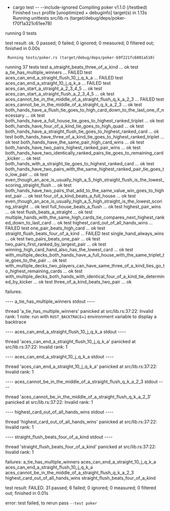 + cargo test -- --include-ignored
   Compiling poker v1.1.0 (/testbed)
    Finished `test` profile [unoptimized + debuginfo] target(s) in 1.13s
     Running unittests src/lib.rs (target/debug/deps/poker-f70f1a321c61ee78)

running 0 tests

test result: ok. 0 passed; 0 failed; 0 ignored; 0 measured; 0 filtered out; finished in 0.00s

     Running tests/poker.rs (target/debug/deps/poker-b9f221fc6801a510)

running 37 tests
test a_straight_beats_three_of_a_kind ... ok
test a_tie_has_multiple_winners ... FAILED
test aces_can_end_a_straight_flush_10_j_q_k_a ... FAILED
test aces_can_end_a_straight_10_j_q_k_a ... FAILED
test aces_can_start_a_straight_a_2_3_4_5 ... ok
test aces_can_start_a_straight_flush_a_2_3_4_5 ... ok
test aces_cannot_be_in_the_middle_of_a_straight_flush_q_k_a_2_3 ... FAILED
test aces_cannot_be_in_the_middle_of_a_straight_q_k_a_2_3 ... ok
test both_hands_have_a_flush_tie_goes_to_high_card_down_to_the_last_one_if_necessary ... ok
test both_hands_have_a_full_house_tie_goes_to_highest_ranked_triplet ... ok
test both_hands_have_four_of_a_kind_tie_goes_to_high_quad ... ok
test both_hands_have_a_straight_flush_tie_goes_to_highest_ranked_card ... ok
test both_hands_have_three_of_a_kind_tie_goes_to_highest_ranked_triplet ... ok
test both_hands_have_the_same_pair_high_card_wins ... ok
test both_hands_have_two_pairs_highest_ranked_pair_wins ... ok
test both_hands_have_two_identically_ranked_pairs_tie_goes_to_remaining_card_kicker ... ok
test both_hands_with_a_straight_tie_goes_to_highest_ranked_card ... ok
test both_hands_have_two_pairs_with_the_same_highest_ranked_pair_tie_goes_to_low_pair ... ok
test even_though_an_ace_is_usually_high_a_5_high_straight_flush_is_the_lowest_scoring_straight_flush ... ok
test both_hands_have_two_pairs_that_add_to_the_same_value_win_goes_to_highest_pair ... ok
test four_of_a_kind_beats_a_full_house ... ok
test even_though_an_ace_is_usually_high_a_5_high_straight_is_the_lowest_scoring_straight ... ok
test full_house_beats_a_flush ... ok
test highest_pair_wins ... ok
test flush_beats_a_straight ... ok
test multiple_hands_with_the_same_high_cards_tie_compares_next_highest_ranked_down_to_last_card ... ok
test highest_card_out_of_all_hands_wins ... FAILED
test one_pair_beats_high_card ... ok
test straight_flush_beats_four_of_a_kind ... FAILED
test single_hand_always_wins ... ok
test two_pairs_beats_one_pair ... ok
test two_pairs_first_ranked_by_largest_pair ... ok
test winning_high_card_hand_also_has_the_lowest_card ... ok
test with_multiple_decks_both_hands_have_a_full_house_with_the_same_triplet_tie_goes_to_the_pair ... ok
test with_multiple_decks_two_players_can_have_same_three_of_a_kind_ties_go_to_highest_remaining_cards ... ok
test with_multiple_decks_both_hands_with_identical_four_of_a_kind_tie_determined_by_kicker ... ok
test three_of_a_kind_beats_two_pair ... ok

failures:

---- a_tie_has_multiple_winners stdout ----

thread 'a_tie_has_multiple_winners' panicked at src/lib.rs:37:22:
Invalid rank: 1
note: run with `RUST_BACKTRACE=1` environment variable to display a backtrace

---- aces_can_end_a_straight_flush_10_j_q_k_a stdout ----

thread 'aces_can_end_a_straight_flush_10_j_q_k_a' panicked at src/lib.rs:37:22:
Invalid rank: 1

---- aces_can_end_a_straight_10_j_q_k_a stdout ----

thread 'aces_can_end_a_straight_10_j_q_k_a' panicked at src/lib.rs:37:22:
Invalid rank: 1

---- aces_cannot_be_in_the_middle_of_a_straight_flush_q_k_a_2_3 stdout ----

thread 'aces_cannot_be_in_the_middle_of_a_straight_flush_q_k_a_2_3' panicked at src/lib.rs:37:22:
Invalid rank: 1

---- highest_card_out_of_all_hands_wins stdout ----

thread 'highest_card_out_of_all_hands_wins' panicked at src/lib.rs:37:22:
Invalid rank: 1

---- straight_flush_beats_four_of_a_kind stdout ----

thread 'straight_flush_beats_four_of_a_kind' panicked at src/lib.rs:37:22:
Invalid rank: 1


failures:
    a_tie_has_multiple_winners
    aces_can_end_a_straight_10_j_q_k_a
    aces_can_end_a_straight_flush_10_j_q_k_a
    aces_cannot_be_in_the_middle_of_a_straight_flush_q_k_a_2_3
    highest_card_out_of_all_hands_wins
    straight_flush_beats_four_of_a_kind

test result: FAILED. 31 passed; 6 failed; 0 ignored; 0 measured; 0 filtered out; finished in 0.01s

error: test failed, to rerun pass `--test poker`
